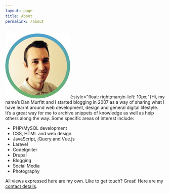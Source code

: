 ```yaml
---
layout: page
title: About
permalink: /about
---
```

![Dan](/assets/images/Dan.jpg){:style="float: right;margin-left: 10px;"}Hi, my name’s Dan Murfitt and I started blogging in 2007 as a way of sharing what I have learnt around web development, design and general digital lifestyle. It’s a great way for me to archive snippets of knowledge as well as help others along the way. Some specific areas of interest include:

- PHP/MySQL development
- CSS, HTML and web design
- JavaScript, jQuery and Vue.js
- Laravel
- CodeIgniter
- Drupal
- Blogging
- Social Media
- Photography

All views expressed here are my own. Like to get touch? Great! Here are my [contact details](/contact).